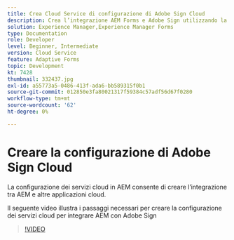 ```yaml
---
title: Crea Cloud Service di configurazione di Adobe Sign Cloud
description: Crea l’integrazione AEM Forms e Adobe Sign utilizzando la configurazione dei servizi cloud.
solution: Experience Manager,Experience Manager Forms
type: Documentation
role: Developer
level: Beginner, Intermediate
version: Cloud Service
feature: Adaptive Forms
topic: Development
kt: 7428
thumbnail: 332437.jpg
exl-id: a55773a5-0486-413f-ada6-bb589315f0b1
source-git-commit: 012850e3fa80021317f59384c57adf56d67f0280
workflow-type: tm+mt
source-wordcount: '62'
ht-degree: 0%

---
```


# Creare la configurazione di Adobe Sign Cloud

La configurazione dei servizi cloud in AEM consente di creare l’integrazione tra AEM e altre applicazioni cloud.

Il seguente video illustra i passaggi necessari per creare la configurazione dei servizi cloud per integrare AEM con Adobe Sign

>[!VIDEO](https://video.tv.adobe.com/v/332437?quality=12&learn=on)
